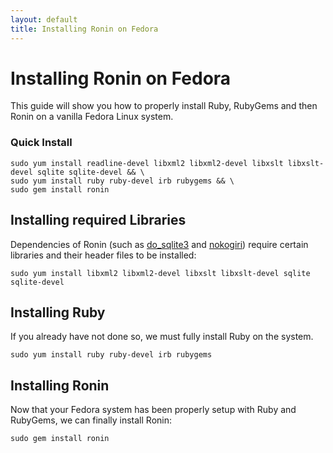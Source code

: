 ```yaml
---
layout: default
title: Installing Ronin on Fedora
---
```


# Installing Ronin on Fedora

This guide will show you how to properly install Ruby, RubyGems and then
Ronin on a vanilla Fedora Linux system.

### Quick Install

    sudo yum install readline-devel libxml2 libxml2-devel libxslt libxslt-devel sqlite sqlite-devel && \
    sudo yum install ruby ruby-devel irb rubygems && \
    sudo gem install ronin

## Installing required Libraries

Dependencies of Ronin (such as [do_sqlite3](http://rubygems.org/gems/do_sqlite3) and
[nokogiri](http://rubygems.org/gems/nokogiri)) require certain libraries and
their header files to be installed:

    sudo yum install libxml2 libxml2-devel libxslt libxslt-devel sqlite sqlite-devel

## Installing Ruby

If you already have not done so, we must fully install Ruby on the system.

    sudo yum install ruby ruby-devel irb rubygems

## Installing Ronin

Now that your Fedora system has been properly setup with Ruby and RubyGems,
we can finally install Ronin:

    sudo gem install ronin

